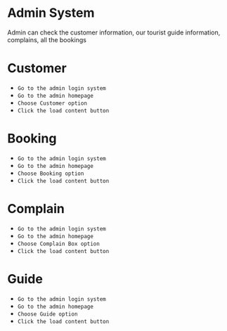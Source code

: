 # Admin System
Admin can check the customer information, our tourist guide information, complains, all the bookings


# Customer
* `Go to the admin login system`
* `Go to the admin homepage`
* `Choose Customer option`
* `Click the load content button`


# Booking
* `Go to the admin login system`
* `Go to the admin homepage`
* `Choose Booking option`
* `Click the load content button`

# Complain
* `Go to the admin login system`
* `Go to the admin homepage`
* `Choose Complain Box option`
* `Click the load content button`


# Guide
* `Go to the admin login system`
* `Go to the admin homepage`
* `Choose Guide option`
* `Click the load content button`
